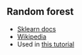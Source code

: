## Random forest
* [Sklearn docs](https://scikit-learn.org/stable/modules/ensemble.html#forest)
* [Wikipedia](https://en.wikipedia.org/wiki/Random_forest)
* Used in [this tutorial](https://www.dataquest.io/blog/kaggle-tutorial/)

